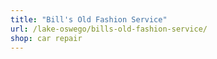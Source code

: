 ```yaml
---
title: "Bill's Old Fashion Service"
url: /lake-oswego/bills-old-fashion-service/
shop: car repair
---
```

